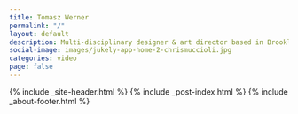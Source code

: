 ```yaml
---
title: Tomasz Werner
permalink: "/"
layout: default
description: Multi-disciplinary designer & art director based in Brooklyn, NY.
social-image: images/jukely-app-home-2-chrismuccioli.jpg
categories: video
page: false
---
```


{% include _site-header.html %}
{% include _post-index.html %}
{% include _about-footer.html %}
